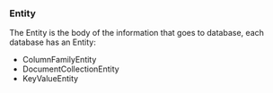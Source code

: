 ### Entity

The Entity is the body of the information that goes to database, each database has an Entity:

* ColumnFamilyEntity
* DocumentCollectionEntity
* KeyValueEntity
